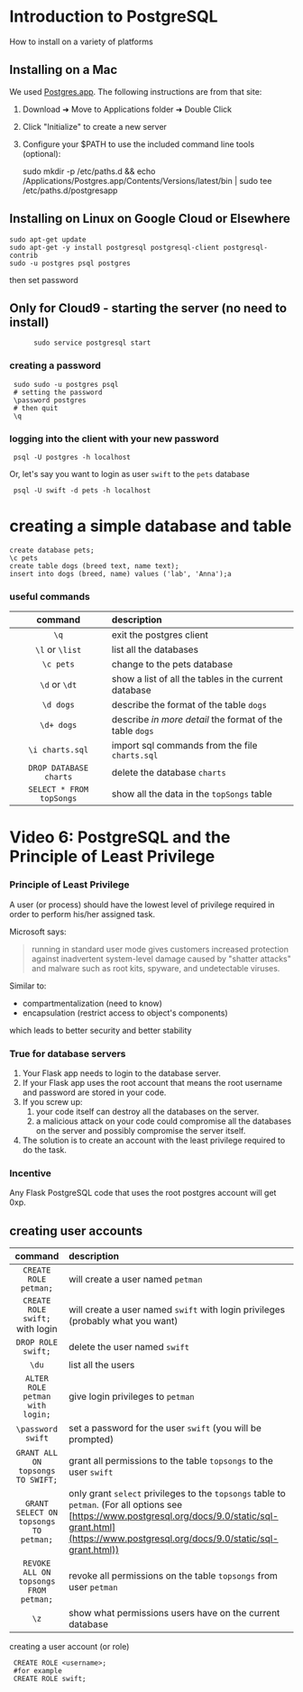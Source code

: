 # Introduction to PostgreSQL
How to install on a variety of platforms
## Installing on a Mac
We used [Postgres.app](http://postgresapp.com). The following instructions are from that site:

1. Download ➜   Move to Applications folder   ➜   Double Click
2. Click "Initialize" to create a new server
3. Configure your $PATH to use the included command line tools (optional):

	sudo mkdir -p /etc/paths.d &&
	echo /Applications/Postgres.app/Contents/Versions/latest/bin | sudo tee /etc/paths.d/postgresapp

## Installing on Linux on Google Cloud or Elsewhere

	sudo apt-get update
	sudo apt-get -y install postgresql postgresql-client postgresql-contrib
	sudo -u postgres psql postgres
	
then set password

## Only for Cloud9  - starting the server (no need to install)

          sudo service postgresql start
     
### creating a password

     sudo sudo -u postgres psql
     # setting the password
     \password postgres
     # then quit
     \q
     
### logging into the client with your new password

     psql -U postgres -h localhost
     
Or, let's say you want to login as user `swift` to the `pets` database

     psql -U swift -d pets -h localhost
     
# creating a simple database and table

	create database pets;
	\c pets
	create table dogs (breed text, name text);
	insert into dogs (breed, name) values ('lab', 'Anna');a
     
### useful commands

| command | description |
|:---:|:---|
|`\q` | exit the postgres client |
|`\l` or `\list` | list all the databases |
| `\c pets` | change to the pets database |
| `\d` or `\dt` | show a list of all the tables in the current database |
| `\d dogs` | describe the format of the table `dogs` |
| `\d+ dogs` | describe  *in more detail* the format of the table `dogs` |
| `\i charts.sql` | import sql commands from the file `charts.sql` |
| `DROP DATABASE charts` | delete the database `charts` |
| `SELECT * FROM topSongs` | show all the data in the `topSongs` table



# Video 6: PostgreSQL and the Principle of Least Privilege

### Principle of Least Privilege
A user (or process) should have the lowest level of privilege required in order to perform his/her assigned task.

Microsoft says:

> running in standard user mode gives customers increased protection against inadvertent system-level damage caused by "shatter attacks" and malware such as root kits, spyware, and undetectable viruses.


Similar to:

* compartmentalization (need to know)
* encapsulation (restrict access to object's components)

which leads to better security and better stability


### True for database servers
1. Your Flask app needs to login to the database server.
2. If your Flask app uses the root account that means the root username and password are stored in your code.
3. If you screw up: 
    1. your code itself can destroy all the databases on the server.
    2.  a malicious attack on your code could compromise all the databases on the server and possibly compromise the server itself.
4.  The solution is to create an account with the least privilege required to do the task.

### Incentive
Any Flask PostgreSQL code that uses the root postgres account will get 0xp.

## creating user accounts
| command | description |
|:---:|:---|
| `CREATE ROLE petman;` | will create a user named `petman` |
| `CREATE ROLE swift;` with login | will create a user named `swift` with login privileges (probably what you want) |
| `DROP ROLE swift;` | delete the user named `swift` |
|`\du` | list all the users |
|  `ALTER ROLE petman with login;` | give login privileges to `petman` |
| `\password swift` | set a password for the user `swift` (you will be prompted) |
| `GRANT ALL ON topsongs TO SWIFT;` | grant all permissions to the table `topsongs` to the user `swift`  
| `GRANT SELECT ON topsongs TO petman;` | only grant `select` privileges to the `topsongs` table to `petman`. (For all options see [https://www.postgresql.org/docs/9.0/static/sql-grant.html](https://www.postgresql.org/docs/9.0/static/sql-grant.html)) |
| `REVOKE ALL ON topsongs FROM petman;` | revoke all permissions on the table `topsongs` from user `petman` |
| `\z` | show what permissions users have on the current database |






creating a user account (or role) 

     CREATE ROLE <username>;
     #for example
     CREATE ROLE swift;  	
     
